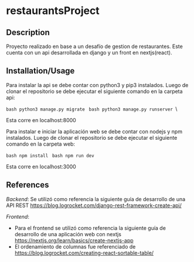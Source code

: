 # restaurantsProject

## Description

Proyecto realizado en base a un desafío de gestion de restaurantes. Este cuenta con un api desarrollada en django y un front en nextjs(react).

## Installation/Usage

Para instalar la api se debe contar con python3 y pip3 instalados. Luego de clonar el repositorio se debe ejecutar el siguiente comando en la carpeta api:

`bash python3 manage.py migrate `
`bash python3 manage.py runserver `\

Esta corre en localhost:8000

Para instalar e iniciar la aplicación web se debe contar con nodejs y npm instalados. Luego de clonar el repositorio se debe ejecutar el siguiente comando en la carpeta web:

`bash npm install `
`bash npm run dev `

Esta corre en localhost:3000

## References

_Backend_: Se utilizó como referencia la siguiente guía de desarrollo de una API REST https://blog.logrocket.com/django-rest-framework-create-api/

_Frontend_:

- Para el frontend se utilizó como referencia la siguiente guía de desarrollo de una aplicación web con nextjs https://nextjs.org/learn/basics/create-nextjs-app
- El ordenamiento de columnas fue referenciado de https://blog.logrocket.com/creating-react-sortable-table/
